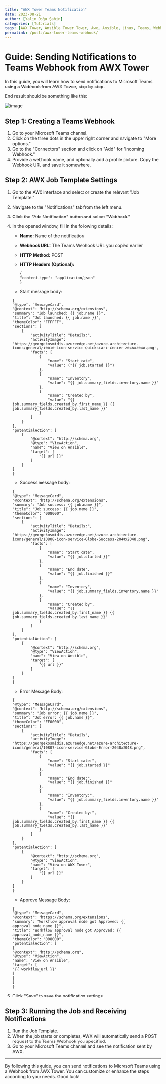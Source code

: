 ```yaml
---
title: "AWX Tower Teams Notification"
date: 2023-08-21
author: [Yalın Doğu Şahin]
categories: [Tutorials]
tags: [AWX Tower, Ansible Tower Tower, Awx, Ansible, Linux, Teams, Webhook, Notification]
permalink: /posts/awx-tower-teams-webhook/
---
```




# Guide: Sending Notifications to Teams Webhook from AWX Tower

In this guide, you will learn how to send notifications to Microsoft Teams using a Webhook from AWX Tower, step by step.

End result should be something like this:

![image](https://github.com/yalindogusahin/yalindogusahin.github.io/blob/master/images/teams.png)

## Step 1: Creating a Teams Webhook

1. Go to your Microsoft Teams channel.
2. Click on the three dots in the upper right corner and navigate to "More options."
3. Go to the "Connectors" section and click on "Add" for "Incoming Webhook."
4. Provide a webhook name, and optionally add a profile picture. Copy the Webhook URL and save it somewhere.

## Step 2: AWX Job Template Settings

1. Go to the AWX interface and select or create the relevant "Job Template."
2. Navigate to the "Notifications" tab from the left menu.
3. Click the "Add Notification" button and select "Webhook."
4. In the opened window, fill in the following details:
   - **Name:** Name of the notification
   - **Webhook URL:** The Teams Webhook URL you copied earlier
   - **HTTP Method:** POST
   - **HTTP Headers (Optional):**
     
     ```
     {
     "content-type": "application/json"
     }
     ```
    
    
    - Start message body:
    
    ```
    {   
    "@type": "MessageCard",
    "@context": "http://schema.org/extensions",
    "summary": "Job launched: {{ job.name }}",
    "title": "Job launched: {{ job.name }}",
    "themeColor": "FFFFFF",
    "sections": [
        {
            "activityTitle": "Details:",
            "activityImage": "https://georgekosmidis.azureedge.net/azure-architecture-icons/general/10010-icon-service-Quickstart-Center-2048x2048.png",
            "facts": [
                {
                    "name": "Start date",
                    "value": ("{{ job.started }}")
                },
                {
                    "name": "Inventory",
                    "value": "{{ job.summary_fields.inventory.name }}"
                },
                {
                    "name": "Created by",
                    "value": "{{ job.summary_fields.created_by.first_name }} {{ job.summary_fields.created_by.last_name }}"
                }
            ]
        }
    ],
    "potentialAction": [
        {
            "@context": "http://schema.org",
            "@type": "ViewAction",
            "name": "View on Ansible",
            "target": [
                "{{ url }}"
            ]
        }
    ]
    }
    ```
    - Success message body:

    ```
    {
    "@type": "MessageCard",
    "@context": "http://schema.org/extensions",
    "summary": "Job success: {{ job.name }}",
    "title": "Job success: {{ job.name }}",
    "themeColor": "008000",
    "sections": [
        {
            "activityTitle": "Details:",
            "activityImage": "https://georgekosmidis.azureedge.net/azure-architecture-icons/general/10808-icon-service-Globe-Success-2048x2048.png",
            "facts": [
                {
                    "name": "Start date",
                    "value": "{{ job.started }}"
                },
                {
                    "name": "End date",
                    "value": "{{ job.finished }}"
                },
                {
                    "name": "Inventory",
                    "value": "{{ job.summary_fields.inventory.name }}"
                },
                {
                    "name": "Created by",
                    "value": "{{ job.summary_fields.created_by.first_name }} {{ job.summary_fields.created_by.last_name }}"
                }
            ]
        }
    ],
    "potentialAction": [
        {
            "@context": "http://schema.org",
            "@type": "ViewAction",
            "name": "View on Ansible",
            "target": [
                "{{ url }}"
            ]
        }
    ]
    }
    ```

    - Error Message Body:
      
    ```
    {
    "@type": "MessageCard",
    "@context": "http://schema.org/extensions",
    "summary": "Job error: {{ job.name }}",
    "title": "Job error: {{ job.name }}",
    "themeColor": "FF0000",
    "sections": [
        {
            "activityTitle": "Details",
            "activityImage": "https://georgekosmidis.azureedge.net/azure-architecture-icons/general/10807-icon-service-Globe-Error-2048x2048.png",
            "facts": [
                {
                    "name": "Start date:",
                    "value": "{{ job.started }}"
                },
                {
                    "name": "End date:",
                    "value": "{{ job.finished }}"
                },
                {
                    "name": "Inventory:",
                    "value": "{{ job.summary_fields.inventory.name }}"
                },
                {
                    "name": "Created by:",
                    "value": "{{ job.summary_fields.created_by.first_name }} {{ job.summary_fields.created_by.last_name }}"
                }
            ]
        }
    ],
    "potentialAction": [
        {
            "@context": "http://schema.org",
            "@type": "ViewAction",
            "name": "View on AWX Tower",
            "target": [
                "{{ url }}"
            ]
        }
    ]
    }
    ```

    - Approve Message Body:

    ```
    {
    "@type": "MessageCard",
    "@context": "https://schema.org/extensions",
    "summary": "Workflow approval node got Approved: {{ approval_node_name }}",
    "title": "Workflow approval node got Approved: {{ approval_node_name }}",
    "themeColor": "008000",
    "potentialAction": [
    {
    "@context": "http://schema.org",
    "@type": "ViewAction",
    "name": "View on Ansible",
    "target": [
    "{{ workflow_url }}"
    ]
    }
    ]
    }
    ```
      
   

    


6. Click "Save" to save the notification settings.

## Step 3: Running the Job and Receiving Notifications

1. Run the Job Template.
2. When the job starts or completes, AWX will automatically send a POST request to the Teams Webhook you specified.
3. Go to your Microsoft Teams channel and see the notification sent by AWX.

---

By following this guide, you can send notifications to Microsoft Teams using a Webhook from AWX Tower. You can customize or enhance the steps according to your needs. Good luck!
